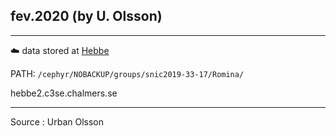 ## fev.2020 (by U. Olsson)
_________

:cloud: data stored at [Hebbe](https://www.c3se.chalmers.se/about/Hebbe/) 

PATH: ```/cephyr/NOBACKUP/groups/snic2019-33-17/Romina/ ```

hebbe2.c3se.chalmers.se
___________

Source : Urban Olsson
